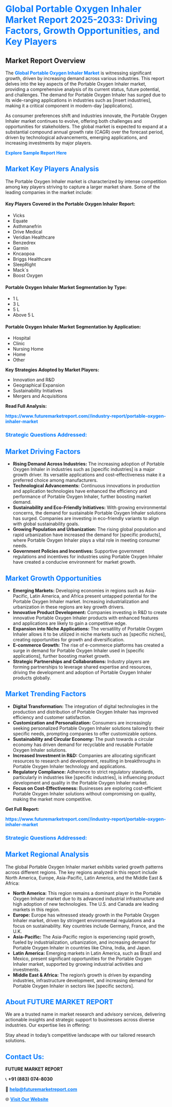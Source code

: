 <h1 style="color: #007BFF;">Global Portable Oxygen Inhaler Market Report 2025-2033: Driving Factors, Growth Opportunities, and Key Players</h1>

<section id="overview">
<h2>Market Report Overview</h2>
<p>The <a href="https://www.futuremarketreport.com//industry-report/portable-oxygen-inhaler-market" style="color: #007BFF; text-decoration: none;"><strong>Global Portable Oxygen Inhaler Market</strong></a> is witnessing significant growth, driven by increasing demand across various industries. This report delves into the key aspects of the Portable Oxygen Inhaler market, providing a comprehensive analysis of its current status, future potential, and challenges. The demand for Portable Oxygen Inhaler has surged due to its wide-ranging applications in industries such as [insert industries], making it a critical component in modern-day [applications].</p>
<p>As consumer preferences shift and industries innovate, the Portable Oxygen Inhaler market continues to evolve, offering both challenges and opportunities for stakeholders. The global market is expected to expand at a substantial compound annual growth rate (CAGR) over the forecast period, driven by technological advancements, emerging applications, and increasing investments by major players.</p>
</section>

<section id="overview">
<p><a href="https://www.futuremarketreport.com//request-sample/reportId=64418" style="color: #007BFF; text-decoration: none;"><strong>Explore Sample Report Here</strong></a></p>
</section>

<section id="key-players">
<h2 style="color: #007BFF;">Market Key Players Analysis</h2>
<p>The Portable Oxygen Inhaler market is characterized by intense competition among key players striving to capture a larger market share. Some of the leading companies in the market include:</p>
<h4>Key Players Covered in the Portable Oxygen Inhaler Report:</h4>
<ul><li>Vicks</li><li>Equate</li><li>Asthmanefrin</li><li>Drive Medical</li><li>Veridian Healthcare</li><li>Benzedrex</li><li>Garmin</li><li>Kncaopoa</li><li>Briggs Healthcare</li><li>SleepRight</li><li>Mack`s</li><li>Boost Oxygen</li></ul>
<h4>Portable Oxygen Inhaler Market Segmentation by Type:</h4>
<ul><li>1 L</li><li>3 L</li><li>5 L</li><li>Above 5 L</li></ul>

<h4>Portable Oxygen Inhaler Market Segmentation by Application:</h4>
<ul><li>Hospital</li><li>Clinic</li><li>Nursing Home</li><li>Home</li><li>Other</li></ul>
<p><strong>Key Strategies Adopted by Market Players:</strong></p>
<ul>
<li>Innovation and R&D</li>
<li>Geographical Expansion</li>
<li>Sustainability Initiatives</li>
<li>Mergers and Acquisitions</li>
</ul>
</section>

<section>
<p><strong>Read Full Analysis: </strong></p><a href="https://www.futuremarketreport.com//industry-report/portable-oxygen-inhaler-market" style="color: #007BFF; text-decoration: none;"><strong>https://www.futuremarketreport.com//industry-report/portable-oxygen-inhaler-market</strong></a>
<h3 style="color: #007BFF;">Strategic Questions Addressed:</h3>
</section>

<section id="driving-factors">
<h2 style="color: #007BFF;">Market Driving Factors</h2>
<ul>
<li><strong>Rising Demand Across Industries:</strong> The increasing adoption of Portable Oxygen Inhaler in industries such as [specific industries] is a major growth driver. Its versatile applications and cost-effectiveness make it a preferred choice among manufacturers.</li>
<li><strong>Technological Advancements:</strong> Continuous innovations in production and application technologies have enhanced the efficiency and performance of Portable Oxygen Inhaler, further boosting market demand.</li>
<li><strong>Sustainability and Eco-Friendly Initiatives:</strong> With growing environmental concerns, the demand for sustainable Portable Oxygen Inhaler solutions has surged. Companies are investing in eco-friendly variants to align with global sustainability goals.</li>
<li><strong>Growing Population and Urbanization:</strong> The rising global population and rapid urbanization have increased the demand for [specific products], where Portable Oxygen Inhaler plays a vital role in meeting consumer needs.</li>
<li><strong>Government Policies and Incentives:</strong> Supportive government regulations and incentives for industries using Portable Oxygen Inhaler have created a conducive environment for market growth.</li>
</ul>
</section>

<section id="growth-opportunities">
<h2 style="color: #007BFF;">Market Growth Opportunities</h2>
<ul>
<li><strong>Emerging Markets:</strong> Developing economies in regions such as Asia-Pacific, Latin America, and Africa present untapped potential for the Portable Oxygen Inhaler market. Increasing industrialization and urbanization in these regions are key growth drivers.</li>
<li><strong>Innovative Product Development:</strong> Companies investing in R&D to create innovative Portable Oxygen Inhaler products with enhanced features and applications are likely to gain a competitive edge.</li>
<li><strong>Expansion into Niche Applications:</strong> The versatility of Portable Oxygen Inhaler allows it to be utilized in niche markets such as [specific niches], creating opportunities for growth and diversification.</li>
<li><strong>E-commerce Growth:</strong> The rise of e-commerce platforms has created a surge in demand for Portable Oxygen Inhaler used in [specific applications], further boosting market growth.</li>
<li><strong>Strategic Partnerships and Collaborations:</strong> Industry players are forming partnerships to leverage shared expertise and resources, driving the development and adoption of Portable Oxygen Inhaler products globally.</li>
</ul>
</section>

<section id="trending-factors">
<h2 style="color: #007BFF;">Market Trending Factors</h2>
<ul>
<li><strong>Digital Transformation:</strong> The integration of digital technologies in the production and distribution of Portable Oxygen Inhaler has improved efficiency and customer satisfaction.</li>
<li><strong>Customization and Personalization:</strong> Consumers are increasingly seeking personalized Portable Oxygen Inhaler solutions tailored to their specific needs, prompting companies to offer customizable options.</li>
<li><strong>Sustainability and Circular Economy:</strong> The push towards a circular economy has driven demand for recyclable and reusable Portable Oxygen Inhaler solutions.</li>
<li><strong>Increased Investment in R&D:</strong> Companies are allocating significant resources to research and development, resulting in breakthroughs in Portable Oxygen Inhaler technology and applications.</li>
<li><strong>Regulatory Compliance:</strong> Adherence to strict regulatory standards, particularly in industries like [specific industries], is influencing product development and quality in the Portable Oxygen Inhaler market.</li>
<li><strong>Focus on Cost-Effectiveness:</strong> Businesses are exploring cost-efficient Portable Oxygen Inhaler solutions without compromising on quality, making the market more competitive.</li>
</ul>
</section>

<section>
<p><strong>Get Full Report: </strong></p><a href="https://www.futuremarketreport.com//industry-report/portable-oxygen-inhaler-market" style="color: #007BFF; text-decoration: none;"><strong>https://www.futuremarketreport.com//industry-report/portable-oxygen-inhaler-market</strong></a>
<h3 style="color: #007BFF;">Strategic Questions Addressed:</h3>
</section>


<section id="regional-analysis">
<h2 style="color: #007BFF;">Market Regional Analysis</h2>
<p>The global Portable Oxygen Inhaler market exhibits varied growth patterns across different regions. The key regions analyzed in this report include North America, Europe, Asia-Pacific, Latin America, and the Middle East & Africa:</p>
<ul>
<li><strong>North America:</strong> This region remains a dominant player in the Portable Oxygen Inhaler market due to its advanced industrial infrastructure and high adoption of new technologies. The U.S. and Canada are leading markets in this region.</li>
<li><strong>Europe:</strong> Europe has witnessed steady growth in the Portable Oxygen Inhaler market, driven by stringent environmental regulations and a focus on sustainability. Key countries include Germany, France, and the U.K.</li>
<li><strong>Asia-Pacific:</strong> The Asia-Pacific region is experiencing rapid growth, fueled by industrialization, urbanization, and increasing demand for Portable Oxygen Inhaler in countries like China, India, and Japan.</li>
<li><strong>Latin America:</strong> Emerging markets in Latin America, such as Brazil and Mexico, present significant opportunities for the Portable Oxygen Inhaler market, supported by growing industrial activities and investments.</li>
<li><strong>Middle East & Africa:</strong> The region’s growth is driven by expanding industries, infrastructure development, and increasing demand for Portable Oxygen Inhaler in sectors like [specific sectors].</li>
</ul>
</section>

<footer>
<h2 style="color: #007BFF;">About FUTURE MARKET REPORT</h2>
<p>We are a trusted name in market research and advisory services, delivering actionable insights and strategic support to businesses across diverse industries. Our expertise lies in offering:</p>

<p>Stay ahead in today’s competitive landscape with our tailored research solutions.</p>

<h2 style="color: #007BFF;">Contact Us:</h2>
<p><strong>FUTURE MARKET REPORT</strong></p>
<p>📞 <strong>+91 (883) 074-8030</strong></p>
<p>📧 <strong><a href="mailto:help@futuremarketreport.com" style="color: #007BFF;">help@futuremarketreport.com</a></strong></p>
<p>🌐 <strong><a href="https://www.futuremarketreport.com/" style="color: #007BFF;">Visit Our Website</a></strong></p>
</footer>